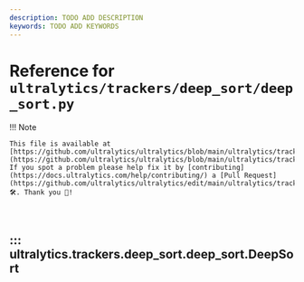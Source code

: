 ```yaml
---
description: TODO ADD DESCRIPTION
keywords: TODO ADD KEYWORDS
---
```


# Reference for `ultralytics/trackers/deep_sort/deep_sort.py`

!!! Note

    This file is available at [https://github.com/ultralytics/ultralytics/blob/main/ultralytics/trackers/deep_sort/deep_sort.py](https://github.com/ultralytics/ultralytics/blob/main/ultralytics/trackers/deep_sort/deep_sort.py). If you spot a problem please help fix it by [contributing](https://docs.ultralytics.com/help/contributing/) a [Pull Request](https://github.com/ultralytics/ultralytics/edit/main/ultralytics/trackers/deep_sort/deep_sort.py) 🛠️. Thank you 🙏!

<br>

## ::: ultralytics.trackers.deep_sort.deep_sort.DeepSort

<br><br>
